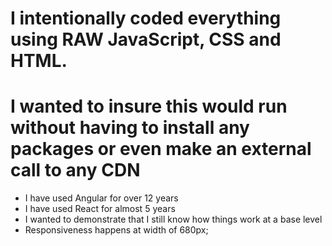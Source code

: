 # I intentionally coded everything using RAW JavaScript, CSS and HTML. 
# I wanted to insure this would run without having to install any packages or even make an external call to any CDN
- I have used Angular for over 12 years
- I have used React for almost 5 years
- I wanted to demonstrate that I still know how things work at a base level
- Responsiveness happens at width of 680px;
